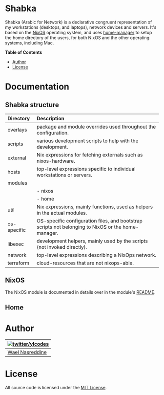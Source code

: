 # Shabka

Shabka (Arabic for Network) is a declarative congruent representation of
my workstations (desktops, and laptops), network devices and servers.
It's based on the [NixOS][1] operating system, and uses
[home-manager][4] to setup the home directory of the users, for both
NixOS and the other operating systems, including Mac.

<!-- START doctoc generated TOC please keep comment here to allow auto update -->
<!-- DON'T EDIT THIS SECTION, INSTEAD RE-RUN doctoc TO UPDATE -->
**Table of Contents**

- [Author](#author)
- [License](#license)

<!-- END doctoc generated TOC please keep comment here to allow auto update -->

# Documentation

## Shabka structure

| Directory   | Description                                                                                        |
|:----------- |:-------------------------------------------------------------------------------------------------- |
| overlays    | package and module overrides used throughout the configuration.                                    |
| scripts     | various development scripts to help with the development.                                          |
| external    | Nix expressions for fetching externals such as nixos-hardware.                                     |
| hosts       | top-level expressions specific to individual workstations or servers.                              |
| modules     |                                                                                                    |
|  | - nixos  | custom [NixOS][1] modules in the `mine` namespace controlled by host configuration.                |
|  | - home   | custom [home-manager[4] modules in the `mine` namespace controlled by host configuration.          |
| util        | Nix expressions, mainly functions, used as helpers in the actual modules.                          |
| os-specific | OS-specific configuration files, and bootstrap scripts not belonging to NixOS or the home-manager. |
| libexec     | development helpers, mainly used by the scripts (not invoked directly).                            |
| network     | top-level expressions describing a NixOps network.                                                 |
| terraform   | cloud-resources that are not nixops-able.                                                          |


## NixOS

The NixOS module is documented in details over in the module's
[README][5].

## Home



# Author

| [![twitter/ylcodes](https://avatars0.githubusercontent.com/u/87115?v=3&s=128)](http://twitter.com/ylcodes "Follow @ylcodes on Twitter") |
|---|
| [Wael Nasreddine](https://github.com/kalbasit) |

# License

All source code is licensed under the [MIT License][3].

[1]: https://nixos.org
[2]: https://nixos.org/nix
[3]: /LICENSE
[4]: https://github.com/rycee/home-manager
[5]: /modules/nixos/README.md
